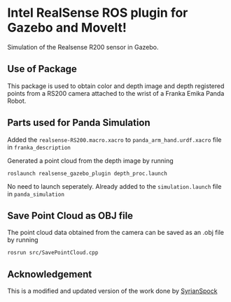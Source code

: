 # Intel RealSense ROS plugin for Gazebo and MoveIt!

Simulation of the Realsense R200 sensor in Gazebo.

## Use of Package 

This package is used to obtain color and depth image and depth registered points from a RS200 camera attached to the wrist of a Franka Emika Panda Robot. 

## Parts used for Panda Simulation

Added the ```realsense-RS200.macro.xacro``` to ```panda_arm_hand.urdf.xacro``` file in ```franka_description```

Generated a point cloud from the depth image by running

```
roslaunch realsense_gazebo_plugin depth_proc.launch
```
No need to launch seperately. Already added to the ```simulation.launch``` file in ```panda_simulation```

## Save Point Cloud as OBJ file

The point cloud data obtained from the camera can be saved as an .obj file by running 

```
rosrun src/SavePointCloud.cpp
```
## Acknowledgement

This is a modified and updated version of the work done by [SyrianSpock](https://github.com/SyrianSpock/realsense_gazebo_plugin) 
